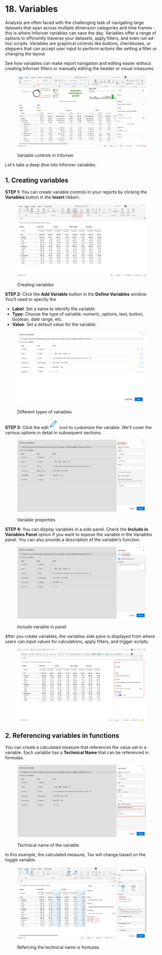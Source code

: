 # 18. Variables

Analysts are often faced with the challenging task of navigating large datasets that span across multiple dimension categories and time frames - this is where Inforiver variables can save the day. Variables offer a range of options to efficiently traverse your datasets, apply filters, and even run ad-hoc scripts. Variables are graphical controls like buttons, checkboxes, or steppers that can accept user input to perform actions like setting a filter or changing the layout.&#x20;

See how variables can make report navigation and editing easier without creating Inforiver filters or manually editing the header or visual measures.

<figure><img src="../../.gitbook/assets/2.2. variables-gif.gif" alt=""><figcaption><p>Variable controls in Inforiver</p></figcaption></figure>

Let's take a deep dive into Inforiver variables.

## 1. Creating variables

**STEP 1:** You can create variable controls in your reports by clicking the **Variables** button in the **Insert** ribbon.

<figure><img src="../../.gitbook/assets/image (1168).png" alt=""><figcaption><p>Creating variables</p></figcaption></figure>

**STEP 2:** Click the **Add Variable** button in the **Define Variables** window. You'll need to specify the&#x20;

* **Label**: Set a name to identify the variable.
* **Type**: Choose the type of variable: numeric, options, text, button, boolean, date range, etc.
* **Value**: Set a default value for the variable.

<figure><img src="../../.gitbook/assets/image (1169).png" alt=""><figcaption><p>Different types of variables</p></figcaption></figure>

**STEP 3:** Click the edit<img src="../../.gitbook/assets/image (1170).png" alt="" data-size="line"> icon to customize the variable. We'll cover the various options in detail in subsequent sections.

<figure><img src="../../.gitbook/assets/image (1171).png" alt=""><figcaption><p>Variable properties</p></figcaption></figure>

**STEP 4:** You can display variables in a side panel. Check the **Include in Variables Panel** option if you want to expose the variable in the Variables panel. You can also provide a description of the variable's function.

<figure><img src="../../.gitbook/assets/image (1172).png" alt=""><figcaption><p>Include variable in panel</p></figcaption></figure>

After you create variables, the variables side pane is displayed from where users can input values for calculations, apply filters, and trigger scripts.

<figure><img src="../../.gitbook/assets/image (1175).png" alt=""><figcaption></figcaption></figure>

## 2. Referencing variables in functions

You can create a calculated measure that references the value set in a variable. Each variable has a **Technical Name** that can be referenced in formulas.

<figure><img src="../../.gitbook/assets/image (5).png" alt=""><figcaption><p>Technical name of the variable</p></figcaption></figure>

In this example, the calculated measure, Tax will change based on the toggle variable.

<figure><img src="../../.gitbook/assets/image (1176).png" alt=""><figcaption><p>Refercing the technical name is formulas</p></figcaption></figure>
